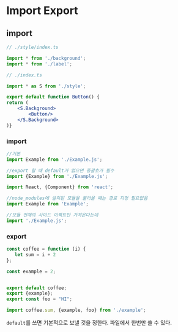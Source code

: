 # Import Export

## import

```jsx
// ./style/index.ts

import * from './background';
import * from './label';
```

```jsx
// ./index.ts

import * as S from './style';

export default function Button() {
return (
    <S.Background>
        <Button/>
    </S.Background>
)}
```

###

### import

```jsx
//기본
import Example from './Example.js';

//export 할 때 default가 없으면 중괄호가 필수
import {Example} from './Example.js';

import React, {Component} from 'react';

//node_modules에 설치된 모듈을 불러올 때는 경로 지정 필요없음
import Example from 'Example';

//모듈 전체의 사이드 이펙트만 가져온다는데 
import './Example.js';
```

### export

```jsx
const coffee = function (i) {
   let sum = i + 2 
};

const example = 2;


export default coffee;
export {example};
export const foo = "HI";
```

```jsx
import coffee.sum, {example, foo} from './example';
```

`default`를 쓰면 기본적으로 보낼 것을 정한다. 파일에서 한번만 쓸 수 있다.
